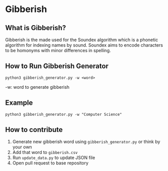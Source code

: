 # Gibberish

## What is Gibberish?

Gibberish is the made used for the Soundex algorithm which is a phonetic algorithm for indexing names by sound. Soundex aims to encode characters to be homonyms with minor differences in spelling.

## How to Run Gibberish Generator

`python3 gibberish_generator.py -w <word>`

-w: word to generate gibberish

## Example

`python3 gibberish_generator.py -w "Computer Science"`

## How to contribute

1) Generate new gibberish word using `gibberish_generator.py` or think by your own
2) Add that word to `gibberish.csv`
3) Run `update_data.py` to update JSON file
4) Open pull request to base repository